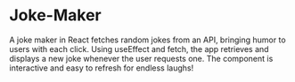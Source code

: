 # Joke-Maker
 A joke maker in React fetches random jokes from an API, bringing humor to users with each click. Using useEffect and fetch, the app retrieves and displays a new joke whenever the user requests one. The component is interactive and easy to refresh for endless laughs!
